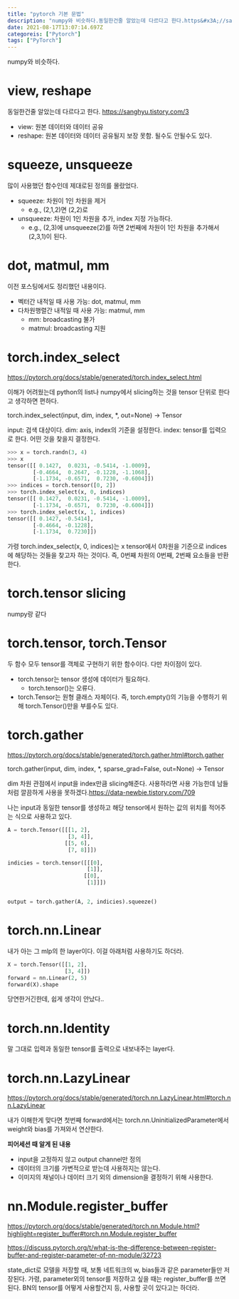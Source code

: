 ```yaml
---
title: "pytorch 기본 문법"
description: "numpy와 비슷하다.동일한건줄 알았는데 다르다고 한다.https&#x3A;//sanghyu.tistory.com/3view: 원본 데이터와 데이터 공유reshape: 원본 데이터와 데이터 공유될지 보장 못함. 될수도 안될수도 있다.많이 사용했던 함수인데 제대로된 정의"
date: 2021-08-17T13:07:14.697Z
categoreis: ["Pytorch"]
tags: ["PyTorch"]
---
```

numpy와 비슷하다.

# view, reshape
동일한건줄 알았는데 다르다고 한다.
https://sanghyu.tistory.com/3

- view: 원본 데이터와 데이터 공유
- reshape: 원본 데이터와 데이터 공유될지 보장 못함. 될수도 안될수도 있다.

# squeeze, unsqueeze
많이 사용했던 함수인데 제대로된 정의를 몰랐었다.

- squeeze: 차원이 1인 차원을 제거
  - e.g., (2,1,2)면 (2,2)로
- unsqueeze: 차원이 1인 차원을 추가, index 지정 가능하다.
  - e.g., (2,3)에 unsqueeze(2)를 하면 2번째에 차원이 1인 차원을 추가해서 (2,3,1)이 된다.
  
# dot, matmul, mm
이전 포스팅에서도 정리했던 내용이다.
- 벡터간 내적일 때 사용 가능: dot, matmul, mm
- 다차원행렬간 내적일 때 사용 가능: matmul, mm
  - mm: broadcasting 불가
  - matmul: broadcasting 지원
  
# torch.index_select
https://pytorch.org/docs/stable/generated/torch.index_select.html

이해가 어려웠는데 python의 list나 numpy에서 slicing하는 것을 tensor 단위로 한다고 생각하면 편하다.

>
torch.index_select(input, dim, index, *, out=None) → Tensor

input: 검색 대상이다.
dim: axis, index의 기준을 설정한다.
index: tensor를 입력으로 한다. 어떤 것을 찾을지 결정한다.

```python
>>> x = torch.randn(3, 4)
>>> x
tensor([[ 0.1427,  0.0231, -0.5414, -1.0009],
        [-0.4664,  0.2647, -0.1228, -1.1068],
        [-1.1734, -0.6571,  0.7230, -0.6004]])
>>> indices = torch.tensor([0, 2])
>>> torch.index_select(x, 0, indices)
tensor([[ 0.1427,  0.0231, -0.5414, -1.0009],
        [-1.1734, -0.6571,  0.7230, -0.6004]])
>>> torch.index_select(x, 1, indices)
tensor([[ 0.1427, -0.5414],
        [-0.4664, -0.1228],
        [-1.1734,  0.7230]])
```
가령 torch.index_select(x, 0, indices)는 x tensor에서 0차원을 기준으로 indices에 해당하는 것들을 찾고자 하는 것이다. 즉, 0번째 차원의 0번째, 2번째 요소들을 반환한다.

# torch.tensor slicing
numpy랑 같다

# torch.tensor, torch.Tensor
두 함수 모두 tensor를 객체로 구현하기 위한 함수이다. 다만 차이점이 있다.
- torch.tensor는 tensor 생성에 데이터가 필요하다.
  - torch.tensor()는 오류다.
- torch.Tensor는 원형 클래스 자체이다. 즉, torch.empty()의 기능을 수행하기 위해 torch.Tensor()만을 부를수도 있다.

# torch.gather
https://pytorch.org/docs/stable/generated/torch.gather.html#torch.gather
>
torch.gather(input, dim, index, *, sparse_grad=False, out=None) → Tensor

dim 차원 관점에서 input을 index만큼 slicing해준다. 사용하라면 사용 가능한데 남들처럼 깔끔하게 사용을 못하겠다.https://data-newbie.tistory.com/709

나는 input과 동일한 tensor를 생성하고 해당 tensor에서 원하는 값의 위치를 적어주는 식으로 사용하고 있다.

```python
A = torch.Tensor([[[1, 2],
                   [3, 4]],
                  [[5, 6],
                   [7, 8]]])

indicies = torch.tensor([[[0],
                         [1]],
                        [[0],
                         [1]]])


output = torch.gather(A, 2, indicies).squeeze()

```

# torch.nn.Linear
내가 아는 그 mlp의 한 layer이다. 이걸 아래처럼 사용하기도 하더라.

```python
X = torch.Tensor([[1, 2],
                  [3, 4]])
forward = nn.Linear(2, 5)
forward(X).shape
```
당연한거긴한데, 쉽게 생각이 안났다..

# torch.nn.Identity
말 그대로 입력과 동일한 tensor를 출력으로 내보내주는 layer다.

# torch.nn.LazyLinear
https://pytorch.org/docs/stable/generated/torch.nn.LazyLinear.html#torch.nn.LazyLinear

내가 이해한게 맞다면
첫번째 forward에서는 torch.nn.UninitializedParameter에서 weight와 bias를 가져와서 연산한다. 


**피어세션 때 알게 된 내용**
- input을 고정하지 않고 output channel만 정의
- 데이터의 크기를 가변적으로 받는데 사용하지는 않는다.
- 이미지의 채널이나 데이터 크기 외의 dimension을 결정하기 위해 사용한다.

# nn.Module.register_buffer
https://pytorch.org/docs/stable/generated/torch.nn.Module.html?highlight=register_buffer#torch.nn.Module.register_buffer

https://discuss.pytorch.org/t/what-is-the-difference-between-register-buffer-and-register-parameter-of-nn-module/32723

state_dict로 모델을 저장할 때, 보통 네트워크의 w, bias들과 같은 parameter들만 저장된다. 
가령, parameter외의 tensor를 저장하고 싶을 때는 register_buffer를 쓰면 된다. BN의 tensor를 어떻게 사용할건지 등, 사용할 곳이 있다고는 하더라.



